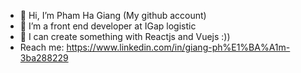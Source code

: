 - 👋 Hi, I’m Pham Ha Giang (My github account)
- 👀 I’m a front end developer at IGap logistic
- 🌱 I can create something with Reactjs and Vuejs :))
- Reach me: https://www.linkedin.com/in/giang-ph%E1%BA%A1m-3ba288229

<!---
phamgiang0167/phamgiang0167 is a ✨ special ✨ repository because its `README.md` (this file) appears on your GitHub profile.
You can click the Preview link to take a look at your changes.
--->
